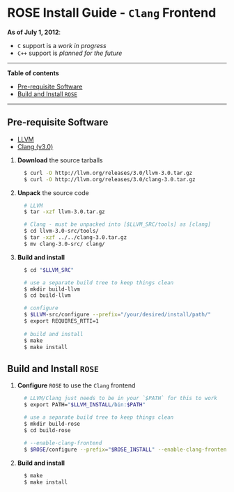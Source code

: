 ROSE Install Guide - `Clang` Frontend
=====================================

**As of July 1, 2012**:
* `C` support is a *work in progress*
* `C++` support is *planned for the future*

---

**Table of contents**
* [Pre-requisite Software](#pre-requisite-software)
* [Build and Install `ROSE`](#build-and-install-rose)

---

## Pre-requisite Software
* [LLVM](http://llvm.org/releases/download.html#3.0)
* [Clang (v3.0)](http://llvm.org/releases/3.0/clang-3.0.tar.gz)

1. **Download** the source tarballs

   ``` bash
     $ curl -O http://llvm.org/releases/3.0/llvm-3.0.tar.gz
     $ curl -O http://llvm.org/releases/3.0/clang-3.0.tar.gz
   ```

2. **Unpack** the source code

   ``` bash
     # LLVM
     $ tar -xzf llvm-3.0.tar.gz

     # Clang - must be unpacked into [$LLVM_SRC/tools] as [clang]
     $ cd llvm-3.0-src/tools/
     $ tar -xzf ../../clang-3.0.tar.gz
     $ mv clang-3.0-src/ clang/
   ```

3. **Build and install**

   ``` bash
     $ cd "$LLVM_SRC"

     # use a separate build tree to keep things clean
     $ mkdir build-llvm
     $ cd build-llvm

     # configure
     $ $LLVM-src/configure --prefix="/your/desired/install/path/"
     $ export REQUIRES_RTTI=1
  
     # build and install
     $ make
     $ make install
   ```

## Build and Install `ROSE`

1. **Configure** `ROSE` to use the `Clang` frontend

   ``` bash
     # LLVM/Clang just needs to be in your `$PATH` for this to work
     $ export PATH="$LLVM_INSTALL/bin:$PATH"
   
     # use a separate build tree to keep things clean
     $ mkdir build-rose
     $ cd build-rose
  
     # --enable-clang-frontend
     $ $ROSE/configure --prefix="$ROSE_INSTALL" --enable-clang-frontend
   ```

2. **Build and install**

   ``` bash
     $ make
     $ make install
   ```
